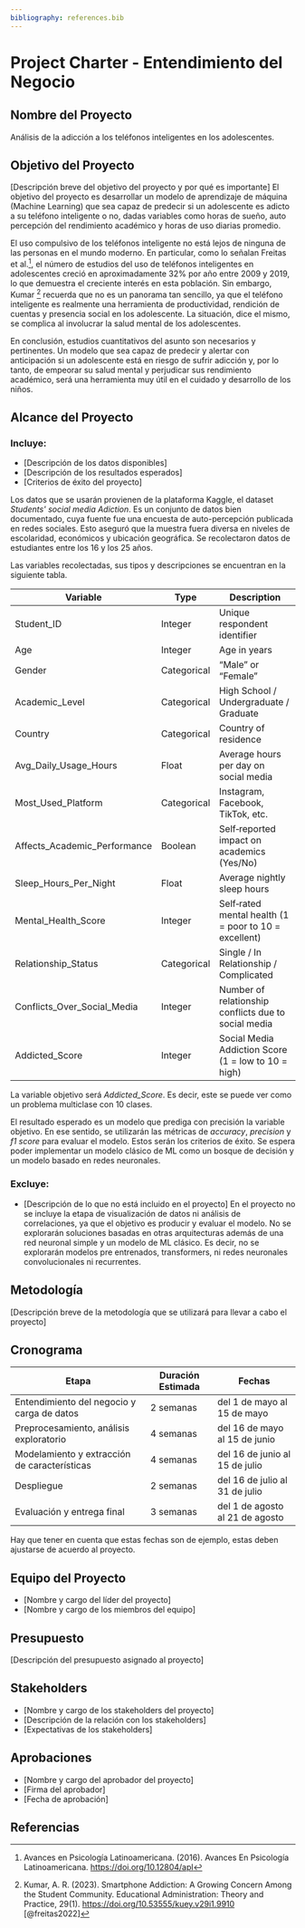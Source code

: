 ```yaml
---
bibliography: references.bib
---
```

# Project Charter - Entendimiento del Negocio

## Nombre del Proyecto

Análisis de la adicción a los teléfonos inteligentes en los adolescentes.

## Objetivo del Proyecto

[Descripción breve del objetivo del proyecto y por qué es importante]
El objetivo del proyecto es desarrollar un modelo de aprendizaje de máquina (Machine Learning) que sea capaz de predecir si un
adolescente es adicto a su teléfono inteligente o no, dadas variables como horas de sueño, auto percepción del rendimiento académico y
horas de uso diarias promedio.

El uso compulsivo de los teléfonos inteligente no está lejos de ninguna de las personas en el mundo moderno. En particular, como lo 
señalan Freitas et al.[^fn1], el número de estudios del uso de teléfonos inteligentes en adolescentes creció en aproximadamente 32\% 
por año entre 2009 y 2019, lo que demuestra el creciente interés en esta población. Sin embargo, Kumar [^fn2] recuerda que no es un panorama tan sencillo, ya que el teléfono inteligente
es realmente una herramienta de productividad, rendición de cuentas y presencia social en los adolescente. La situación, dice el mismo,
se complica al involucrar la salud mental de los adolescentes.

En conclusión, estudios cuantitativos del asunto son necesarios y pertinentes. Un modelo que sea capaz de predecir y alertar con anticipación
si un adolescente está en riesgo de sufrir adicción y, por lo tanto, de empeorar su salud mental y perjudicar sus rendimiento académico,
será una herramienta muy útil en el cuidado y desarrollo de los niños.

## Alcance del Proyecto

### Incluye:

- [Descripción de los datos disponibles]
- [Descripción de los resultados esperados]
- [Criterios de éxito del proyecto]

Los datos que se usarán provienen de la plataforma Kaggle, el dataset *Students' social media Adiction*. Es un conjunto de datos bien documentado,
cuya fuente fue una encuesta de auto-percepción publicada en redes sociales. Esto aseguró que la muestra fuera diversa en niveles de 
escolaridad, económicos y ubicación geográfica. Se recolectaron datos de estudiantes entre los 16 y los 25 años.

Las variables recolectadas, sus tipos y descripciones se encuentran en la siguiente tabla. 

|Variable 			| Type		|Description				|
|--------- 			|-----------	|------------				|
|Student_ID			|Integer  	|Unique respondent identifier		|
|Age 	   			|Integer   	|Age in years				|
|Gender    			|Categorical	|“Male” or “Female”			|
|Academic_Level 		|Categorical	|High School / Undergraduate / Graduate	|
|Country   			|Categorical 	|Country of residence			|
|Avg_Daily_Usage_Hours		|Float 		|Average hours per day on social media	|
|Most_Used_Platform 		|Categorical 	|Instagram, Facebook, TikTok, etc.	|
|Affects_Academic_Performance 	|Boolean 	|Self‐reported impact on academics (Yes/No)|
|Sleep_Hours_Per_Night 		|Float 		|Average nightly sleep hours		|
|Mental_Health_Score 		|Integer 	|Self‐rated mental health (1 = poor to 10 = excellent)|
|Relationship_Status 		|Categorical 	|Single / In Relationship / Complicated	|
|Conflicts_Over_Social_Media 	|Integer 	|Number of relationship conflicts due to social media|
|Addicted_Score 		|Integer 	|Social Media Addiction Score (1 = low to 10 = high)|

La variable objetivo será *Addicted_Score*. Es decir, este se puede ver como un problema multiclase con 10 clases.


El resultado esperado es un modelo que prediga con precisión la variable objetivo. En ese sentido, se utilizarán las métricas de *accuracy*,
*precision* y *f1 score* para evaluar el modelo. Estos serán los criterios de éxito. Se espera poder implementar un modelo clásico de ML
como un bosque de decisión y un modelo basado en redes neuronales.

### Excluye:

- [Descripción de lo que no está incluido en el proyecto]
En el proyecto no se incluye la etapa de visualización de datos ni análisis de correlaciones, ya que el objetivo es producir y evaluar el modelo.
No se explorarán soluciones basadas en otras arquitecturas además de una red neuronal simple y un modelo de ML clásico. Es decir, no se
explorarán modelos pre entrenados, transformers, ni redes neuronales convolucionales ni recurrentes.

## Metodología

[Descripción breve de la metodología que se utilizará para llevar a cabo el proyecto]

## Cronograma

| Etapa | Duración Estimada | Fechas |
|------|---------|-------|
| Entendimiento del negocio y carga de datos | 2 semanas | del 1 de mayo al 15 de mayo |
| Preprocesamiento, análisis exploratorio | 4 semanas | del 16 de mayo al 15 de junio |
| Modelamiento y extracción de características | 4 semanas | del 16 de junio al 15 de julio |
| Despliegue | 2 semanas | del 16 de julio al 31 de julio |
| Evaluación y entrega final | 3 semanas | del 1 de agosto al 21 de agosto |

Hay que tener en cuenta que estas fechas son de ejemplo, estas deben ajustarse de acuerdo al proyecto.

## Equipo del Proyecto

- [Nombre y cargo del líder del proyecto]
- [Nombre y cargo de los miembros del equipo]

## Presupuesto

[Descripción del presupuesto asignado al proyecto]

## Stakeholders

- [Nombre y cargo de los stakeholders del proyecto]
- [Descripción de la relación con los stakeholders]
- [Expectativas de los stakeholders]

## Aprobaciones

- [Nombre y cargo del aprobador del proyecto]
- [Firma del aprobador]
- [Fecha de aprobación]

## Referencias
[^fn1]: Avances en Psicología Latinoamericana. (2016). Avances En Psicología Latinoamericana. https://doi.org/10.12804/apl
[^fn2]: Kumar, A. R. (2023). Smartphone Addiction: A Growing Concern Among the Student Community. Educational Administration: Theory and Practice, 29(1). https://doi.org/10.53555/kuey.v29i1.9910
[@freitas2022]
